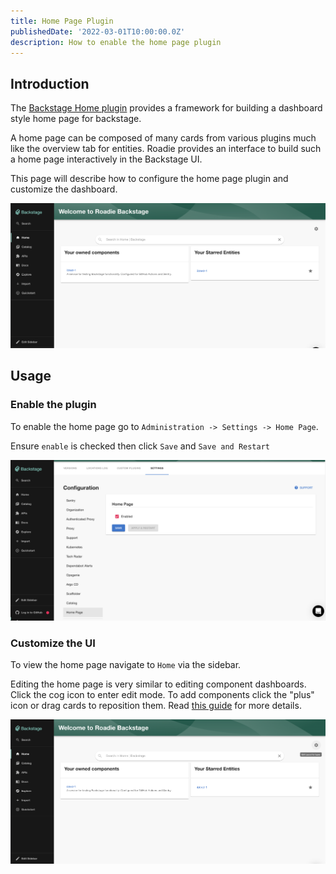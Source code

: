 ```yaml
---
title: Home Page Plugin
publishedDate: '2022-03-01T10:00:00.0Z'
description: How to enable the home page plugin
---
```


## Introduction


The [Backstage Home plugin](https://github.com/backstage/backstage/blob/master/plugins/home/README.md) provides a framework
for building a dashboard style home page for backstage. 

A home page can be composed of many cards from various plugins
much like the overview tab for entities. Roadie provides an interface to build such a home page interactively in the 
Backstage UI. 

This page will describe how to configure the home page plugin and customize the dashboard.

![home-page.png](home-page.png)

## Usage

### Enable the plugin

To enable the home page go to `Administration -> Settings -> Home Page`. 

Ensure `enable` is checked then click `Save` and `Save and Restart`

![home-page-settings.png](home-page-settings.png)

### Customize the UI

To view the home page navigate to `Home` via the sidebar.

Editing the home page is very similar to editing component dashboards. Click the cog icon to enter edit mode. To add
components click the "plus" icon or drag cards to reposition them. Read [this guide](/docs/getting-started/updating-the-ui#updating-the-home-page) 
for more details.

![Edit Home Page Button](./edit-home-page-button.png)

